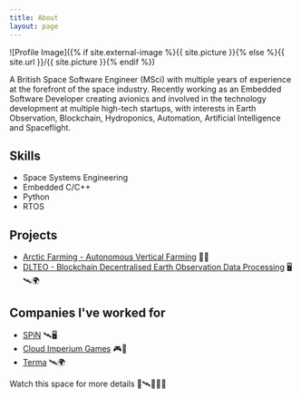 ```yaml
---
title: About
layout: page
---
```

![Profile Image]({% if site.external-image %}{{ site.picture }}{% else %}{{ site.url }}/{{ site.picture }}{% endif %})

<p>A British Space Software Engineer (MSci) with multiple years of experience at the forefront of the space industry. Recently working as an Embedded Software Developer creating avionics and involved in the technology development at multiple high-tech startups, with interests in Earth Observation, Blockchain, Hydroponics, Automation, Artificial Intelligence and Spaceflight.</p>

<h2>Skills</h2>

<ul class="skill-list">
	<li>Space Systems Engineering</li>
	<li>Embedded C/C++</li>
	<li>Python</li>
	<li>RTOS</li>
</ul>

<h2>Projects</h2>

<ul>
	<li><a href="https://arcticfarming.fi" target="_blank" rel="noopener noreferrer">Arctic Farming - Autonomous Vertical Farming</a> 🧑‍🌾</li>
	<li><a href="https://dlteo.com" target="_blank" rel="noopener noreferrer">DLTEO - Blockchain Decentralised Earth Observation Data Processing</a> 🖥️🛰️🌍</li>
</ul>

<h2>Companies I've worked for</h2>

<ul>
	<li><a href="https://spinintech.com/" target="_blank" rel="noopener noreferrer">SPiN</a> 🛰️🖥️</li>
	<li><a href="https://cloudimperiumgames.com/" target="_blank" rel="noopener noreferrer">Cloud Imperium Games</a> 🎮🚀</li>
	<li><a href="https://terma.com/" target="_blank" rel="noopener noreferrer">Terma</a> 🛰️🌍</li>
</ul>

<p>Watch this space for more details 🚀🛰️👩‍🚀🌑</p>